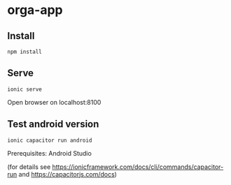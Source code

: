 # orga-app

## Install
`npm install`

## Serve
`ionic serve`

Open browser on localhost:8100

## Test android version
`ionic capacitor run android`

Prerequisites: Android Studio 

(for details see https://ionicframework.com/docs/cli/commands/capacitor-run and https://capacitorjs.com/docs)
